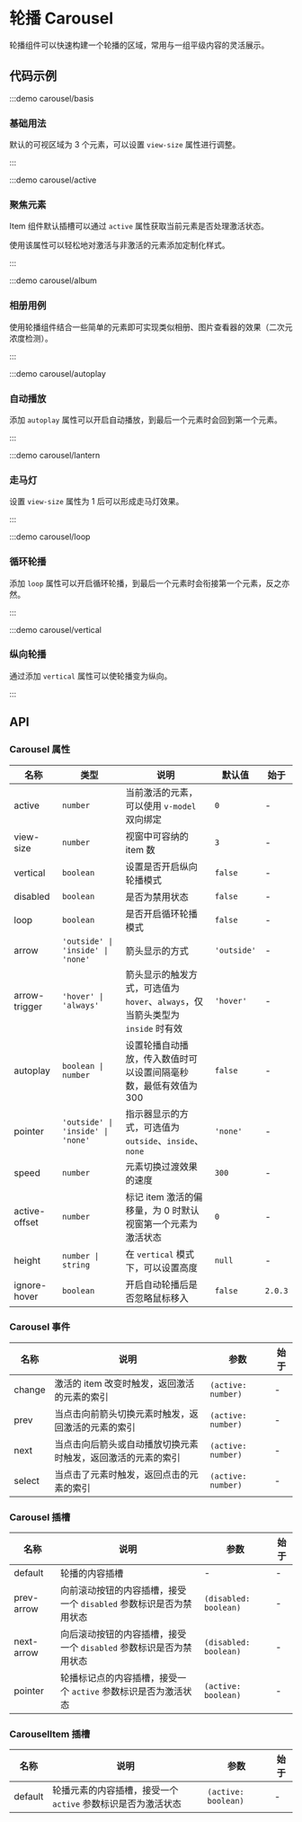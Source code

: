 # 轮播 Carousel

轮播组件可以快速构建一个轮播的区域，常用与一组平级内容的灵活展示。

## 代码示例

:::demo carousel/basis

### 基础用法

默认的可视区域为 3 个元素，可以设置 `view-size` 属性进行调整。

:::

:::demo carousel/active

### 聚焦元素

Item 组件默认插槽可以通过 `active` 属性获取当前元素是否处理激活状态。

使用该属性可以轻松地对激活与非激活的元素添加定制化样式。

:::

:::demo carousel/album

### 相册用例

使用轮播组件结合一些简单的元素即可实现类似相册、图片查看器的效果（二次元浓度检测）。

:::

:::demo carousel/autoplay

### 自动播放

添加 `autoplay` 属性可以开启自动播放，到最后一个元素时会回到第一个元素。

:::

:::demo carousel/lantern

### 走马灯

设置 `view-size` 属性为 1 后可以形成走马灯效果。

:::

:::demo carousel/loop

### 循环轮播

添加 `loop` 属性可以开启循环轮播，到最后一个元素时会衔接第一个元素，反之亦然。

:::

:::demo carousel/vertical

### 纵向轮播

通过添加 `vertical` 属性可以使轮播变为纵向。

:::

## API

### Carousel 属性

| 名称          | 类型                              | 说明                                                                           | 默认值      | 始于    |
| ------------- | --------------------------------- | ------------------------------------------------------------------------------ | ----------- | ------- |
| active        | `number`                          | 当前激活的元素，可以使用 `v-model` 双向绑定                                    | `0`         | -       |
| view-size     | `number`                          | 视窗中可容纳的 item 数                                                         | `3`         | -       |
| vertical      | `boolean`                         | 设置是否开启纵向轮播模式                                                       | `false`     | -       |
| disabled      | `boolean`                         | 是否为禁用状态                                                                 | `false`     | -       |
| loop          | `boolean`                         | 是否开启循环轮播模式                                                           | `false`     | -       |
| arrow         | `'outside' \| 'inside' \| 'none'` | 箭头显示的方式                                                                 | `'outside'` | -       |
| arrow-trigger | `'hover' \| 'always'`             | 箭头显示的触发方式，可选值为 `hover`、`always`，仅当箭头类型为 `inside` 时有效 | `'hover'`   | -       |
| autoplay      | `boolean \| number`               | 设置轮播自动播放，传入数值时可以设置间隔毫秒数，最低有效值为 300               | `false`     | -       |
| pointer       | `'outside' \| 'inside' \| 'none'` | 指示器显示的方式，可选值为 `outside`、`inside`、`none`                         | `'none'`    | -       |
| speed         | `number`                          | 元素切换过渡效果的速度                                                         | `300`       | -       |
| active-offset | `number`                          | 标记 item 激活的偏移量，为 0 时默认视窗第一个元素为激活状态                    | `0`         | -       |
| height        | `number \| string`                | 在 `vertical` 模式下，可以设置高度                                             | `null`      | -       |
| ignore-hover  | `boolean`                         | 开启自动轮播后是否忽略鼠标移入                                                 | `false`     | `2.0.3` |

### Carousel 事件

| 名称   | 说明                                                         | 参数               | 始于 |
| ------ | ------------------------------------------------------------ | ------------------ | ---- |
| change | 激活的 item 改变时触发，返回激活的元素的索引                 | `(active: number)` | -    |
| prev   | 当点击向前箭头切换元素时触发，返回激活的元素的索引           | `(active: number)` | -    |
| next   | 当点击向后箭头或自动播放切换元素时触发，返回激活的元素的索引 | `(active: number)` | -    |
| select | 当点击了元素时触发，返回点击的元素的索引                     | `(active: number)` | -    |

### Carousel 插槽

| 名称       | 说明                                                               | 参数                  | 始于 |
| ---------- | ------------------------------------------------------------------ | --------------------- | ---- |
| default    | 轮播的内容插槽                                                     | -                     | -    |
| prev-arrow | 向前滚动按钮的内容插槽，接受一个 `disabled` 参数标识是否为禁用状态 | `(disabled: boolean)` | -    |
| next-arrow | 向后滚动按钮的内容插槽，接受一个 `disabled` 参数标识是否为禁用状态 | `(disabled: boolean)` | -    |
| pointer    | 轮播标记点的内容插槽，接受一个 `active` 参数标识是否为激活状态     | `(active: boolean)`   | -    |

### CarouselItem 插槽

| 名称    | 说明                                                         | 参数                | 始于 |
| ------- | ------------------------------------------------------------ | ------------------- | ---- |
| default | 轮播元素的内容插槽，接受一个 `active` 参数标识是否为激活状态 | `(active: boolean)` | -    |
